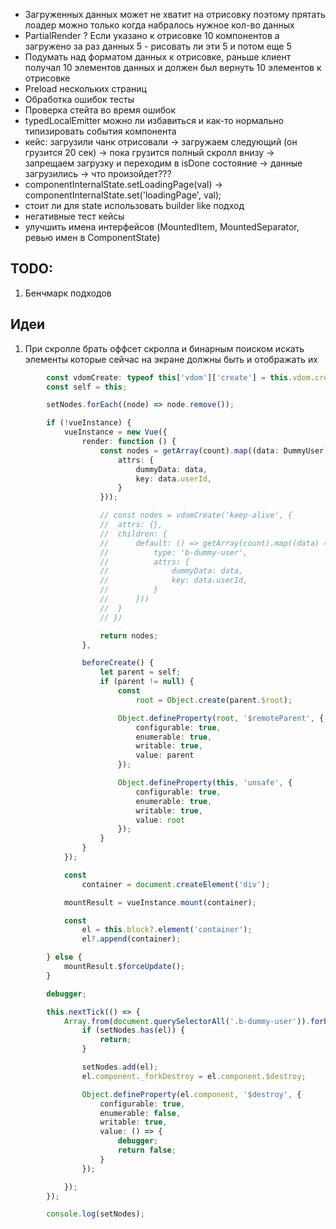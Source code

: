 - Загруженных данных может не хватит на отрисовку поэтому прятать лоадер можно только когда набралось нужное кол-во данных
- PartialRender ? Если указано к отрисовке 10 компонентов а загружено за раз данных 5 - рисовать ли эти 5 и потом еще 5
- Подумать над форматом данных к отрисовке, раньше клиент получал 10 элементов данных и должен был вернуть 10 элементов к отрисовке
- Preload нескольких страниц
- Обработка ошибок тесты
- Проверка стейта во время ошибок
- typedLocalEmitter можно ли избавиться и как-то нормально типизировать события компонента
- кейс: загрузили чанк отрисовали -> загружаем следующий (он грузится 20 сек) -> пока грузится полный скролл внизу -> запрещаем загрузку и переходим в isDone состояние -> данные загрузились -> что произойдет???
- componentInternalState.setLoadingPage(val) -> componentInternalState.set('loadingPage', val);
- стоит ли для state использовать builder like подход
- негативные тест кейсы
- улучшить имена интерфейсов (MountedItem, MountedSeparator, ревью имен в ComponentState)

## TODO:

1. Бенчмарк подходов

## Идеи

1. При скролле брать оффсет скролла и бинарным поиском искать элементы которые сейчас на экране должны быть и отображать их

```typescript
		const vdomCreate: typeof this['vdom']['create'] = this.vdom.create.bind(this.vdom);
		const self = this;

		setNodes.forEach((node) => node.remove());

		if (!vueInstance) {
			vueInstance = new Vue({
				render: function () {
					const nodes = getArray(count).map((data: DummyUser) => vdomCreate('b-dummy-user', {
						attrs: {
							dummyData: data,
							key: data.userId,
						}
					}));

					// const nodes = vdomCreate('keep-alive', {
					// 	attrs: {},
					// 	children: {
					// 		default: () => getArray(count).map((data) => ({
					// 			type: 'b-dummy-user',
					// 			attrs: {
					// 				dummyData: data,
					// 				key: data.userId,
					// 			}
					// 		}))
					// 	}
					// })

					return nodes;
				},

				beforeCreate() {
					let parent = self;
					if (parent != null) {
						const
							root = Object.create(parent.$root);

						Object.defineProperty(root, '$remoteParent', {
							configurable: true,
							enumerable: true,
							writable: true,
							value: parent
						});

						Object.defineProperty(this, 'unsafe', {
							configurable: true,
							enumerable: true,
							writable: true,
							value: root
						});
					}
				}
			});

			const
				container = document.createElement('div');

			mountResult = vueInstance.mount(container);

			const
				el = this.block?.element('container');
				el?.append(container);

		} else {
			mountResult.$forceUpdate();
		}

		debugger;

		this.nextTick(() => {
			Array.from(document.querySelectorAll('.b-dummy-user')).forEach((el) => {
				if (setNodes.has(el)) {
					return;
				}

				setNodes.add(el);
				el.component._forkDestroy = el.component.$destroy;

				Object.defineProperty(el.component, '$destroy', {
					configurable: true,
					enumerable: false,
					writable: true,
					value: () => {
						debugger;
						return false;
					}
				});

			});
		});

		console.log(setNodes);
```